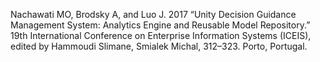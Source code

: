 Nachawati MO, Brodsky A, and Luo J. 2017 “Unity Decision Guidance Management System: Analytics Engine and Reusable Model Repository.” 19th International Conference on Enterprise Information Systems (ICEIS), edited by Hammoudi Slimane, Smialek Michal, 312–323. Porto, Portugal.
